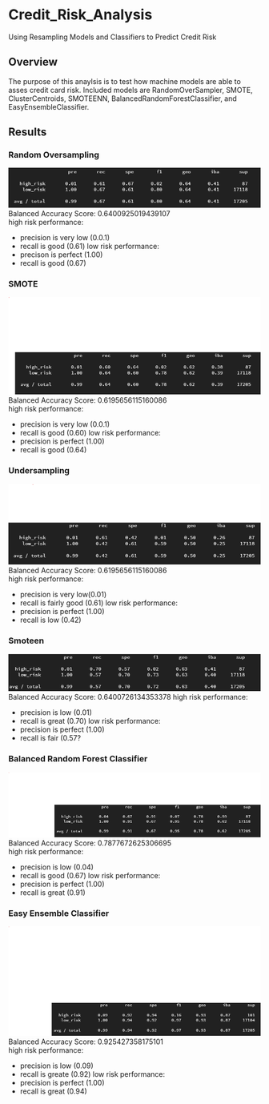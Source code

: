 # Credit_Risk_Analysis
Using Resampling Models and Classifiers to Predict Credit Risk  

## Overview
The purpose of this anaylsis is to test how machine models are able to asses credit card risk. Included models are RandomOverSampler, SMOTE, ClusterCentroids, SMOTEENN, BalancedRandomForestClassifier, and EasyEnsembleClassifier.


## Results 

### Random Oversampling <br>
![randomover](https://github.com/DonnieData/Credit_Risk_Analysis/blob/main/img/randomoversampling%20.png) <br>
Balanced Accuracy Score: 0.6400925019439107 <br>
high risk performance: 
- precision is very low (0.0.1)
- recall is good (0.61)
low risk performance:
- precison is perfect (1.00)
- recall is good (0.67)

### SMOTE <br>
![smote](https://github.com/DonnieData/Credit_Risk_Analysis/blob/main/img/SMOTE.png) <br>
Balanced Accuracy Score: 0.6195656115160086 <br>
high risk performance: 
- precision is very low (0.0.1)
- recall is good (0.60)
low risk performance:
- precision is perfect (1.00)
- recall is good (0.64)

### Undersampling 
![undersampling](https://github.com/DonnieData/Credit_Risk_Analysis/blob/main/img/undersampling%20.png) <br>
Balanced Accuracy Score: 0.6195656115160086 <br>
high risk performance: 
- precision is very low(0.01)
- recall is fairly good (0.61)
low risk performance:
- precision is perfect (1.00)
- recall is low (0.42)

### Smoteen <br>
![smoteenn](https://github.com/DonnieData/Credit_Risk_Analysis/blob/main/img/SMOTEENN.png) <br>
Balanced Accuracy Score: 0.6400726134353378
high risk performance: 
- precision is low (0.01)
- recall is great (0.70)
low risk performance:
- precision is perfect (1.00)
- recall is fair (0.57?

### Balanced Random Forest Classifier <br>
![random forest](https://github.com/DonnieData/Credit_Risk_Analysis/blob/main/img/random%20forest.png) <br>
Balanced Accuracy Score: 0.7877672625306695 <br>
high risk performance: 
- precision is low (0.04)
- recall is good (0.67)
low risk performance:
- precision is perfect (1.00)
- recall is great (0.91)


### Easy Ensemble Classifier <br>
![easy ensemble](https://github.com/DonnieData/Credit_Risk_Analysis/blob/main/img/Easy%20Ensemble.png) <br>
Balanced Accuracy Score: 0.925427358175101 <br>
high risk performance: 
- precision is low (0.09)
- recall is greate (0.92)
low risk performance:
- precision is perfect (1.00)
- recall is great (0.94)


